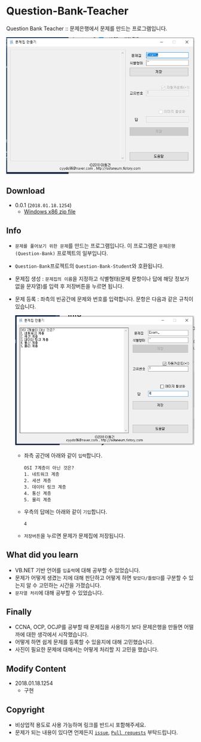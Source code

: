 # Question-Bank-Teacher

Question Bank Teacher :: 문제은행에서 문제를 만드는 프로그램입니다.

![cover](./assets/cover.PNG)

## Download

- 0.0.1 (`2018.01.18.1254`)
  - [Windows x86 zip file](./build/Question-Bank-Teacher_x86_0.0.1.zip?raw=true)

## Info

- `문제를 풀어보기 위한 문제`를 만드는 프로그램입니다. 이 프로그램은 `문제은행(Question-Bank)` 프로젝트의 일부입니다.
- `Question-Bank`프로젝트의 `Question-Bank-Student`와 호환됩니다.
- 문제집 생성 : `문제집의 이름`을 지정하고 식별형태(문제 문항이나 답에 해당 정보가 없을 문자열)를 입력 후 저장버튼을 누르면 됩니다.
- 문제 등록 : 좌측의 빈공간에 문제와 번호를 입력합니다. 문항은 다음과 같은 규칙이 있습니다.

    ![insert](./assets/insert.png)

  - 좌측 공간에 아래와 같이 `입력`합니다.
  
    ```text
    OSI 7계층이 아닌 것은?
    1. 네트워크 계층
    2. 세션 계층
    3. 데이터 링크 계층
    4. 통신 계층
    5. 물리 계층
    ```

  - 우측의 답에는 아래와 같이 `기입`합니다.

    ```text
    4
    ```

  - `저장버튼`을 누르면 문제가 문제집에 저장됩니다.

## What did you learn

- VB.NET 기반 언어를 `입출력`에 대해 공부할 수 있었습니다.
- 문제가 어떻게 생겼는 지에 대해 판단하고 어떻게 하면 `맞았다/틀렸다`를 구분할 수 있는지 알 수 고민하는 시간을 가졌습니다.
- `문자열 처리`에 대해 공부할 수 있었습니다.

## Finally

- CCNA, OCP, OCJP를 공부할 때 문제집을 사용하기 보다 문제은행을 만들면 어떨까에 대한 생각에서 시작했습니다.
- 어떻게 하면 쉽게 문제를 등록할 수 있을지에 대해 고민했습니다.
- 사진이 필요한 문제에 대해서는 어떻게 처리할 지 고민을 했습니다.

## Modify Content

- 2018.01.18.1254
  - 구현

## Copyright

- 비상업적 용도로 사용 가능하며 링크를 반드시 포함해주세요.
- 문제가 되는 내용이 있다면 언제든지 [`issue`](https://github.com/Sotaneum/Question-Bank-Teacher/issues/new), [`Pull requests`](https://github.com/Sotaneum/Question-Bank-Teacher/compare) 부탁드립니다.
